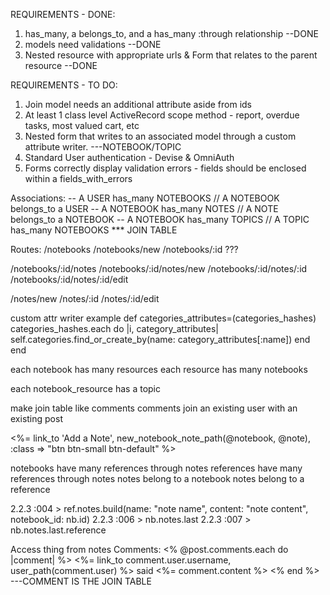 REQUIREMENTS - DONE:
1) has_many, a belongs_to, and a has_many :through relationship --DONE
2) models need validations --DONE
3) Nested resource with appropriate urls & Form that relates to the parent resource --DONE

REQUIREMENTS - TO DO:
1) Join model needs an additional attribute aside from ids
2) At least 1 class level ActiveRecord scope method - report, overdue tasks, most valued cart, etc
3) Nested form that writes to an associated model through a custom attribute writer. ---NOTEBOOK/TOPIC
4) Standard User authentication - Devise & OmniAuth
5) Forms correctly display validation errors - fields should be enclosed within a fields_with_errors


Associations:
-- A USER has_many NOTEBOOKS // A NOTEBOOK belongs_to a USER
-- A NOTEBOOK has_many NOTES // A NOTE belongs_to a NOTEBOOK
-- A NOTEBOOK has_many TOPICS // A TOPIC has_many NOTEBOOKS *** JOIN TABLE


Routes:
/notebooks
/notebooks/new
/notebooks/:id ???

/notebooks/:id/notes
/notebooks/:id/notes/new
/notebooks/:id/notes/:id
/notebooks/:id/notes/:id/edit

/notes/new
/notes/:id
/notes/:id/edit



custom attr writer example
def categories_attributes=(categories_hashes)
  categories_hashes.each do |i, category_attributes|
    self.categories.find_or_create_by(name: category_attributes[:name])
  end
end


each notebook has many resources
each resource has many notebooks

each notebook_resource has a topic

make join table like comments
comments join an existing user with an existing post


<%= link_to 'Add a Note', new_notebook_note_path(@notebook, @note), :class => "btn btn-small btn-default" %>

notebooks have many references through notes
references have many references through notes
notes belong to a notebook
notes belong to a reference


2.2.3 :004 > ref.notes.build(name: "note name", content: "note content", notebook_id: nb.id)
2.2.3 :006 > nb.notes.last
2.2.3 :007 > nb.notes.last.reference


Access thing from notes
Comments:
  <% @post.comments.each do |comment| %>
    <%= link_to comment.user.username, user_path(comment.user) %> said
    <%= comment.content %>
  <% end %> ---COMMENT IS THE JOIN TABLE
